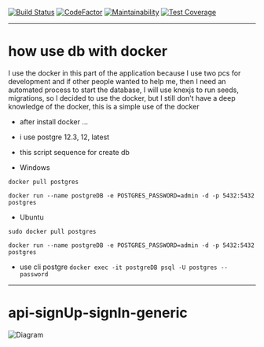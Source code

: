 [![Build Status](https://travis-ci.com/idylicaro/api-signUp-signIn-generic.svg?branch=master)](https://travis-ci.com/idylicaro/api-signUp-signIn-generic)
[![CodeFactor](https://www.codefactor.io/repository/github/idylicaro/api-signup-signin-generic/badge)](https://www.codefactor.io/repository/github/idylicaro/api-signup-signin-generic)
[![Maintainability](https://api.codeclimate.com/v1/badges/f7007fd3e90ed4243ae3/maintainability)](https://codeclimate.com/github/idylicaro/api-signUp-signIn-generic/maintainability)
[![Test Coverage](https://api.codeclimate.com/v1/badges/f7007fd3e90ed4243ae3/test_coverage)](https://codeclimate.com/github/idylicaro/api-signUp-signIn-generic/test_coverage)

---
# how use db with docker
I use the docker in this part of the application because I use two pcs for development and if other people wanted to help me, then I need an automated process to start the database, I will use knexjs to run seeds, migrations, so I decided to use the docker, but I still don't have a deep knowledge of the docker, this is a simple use of the docker 

- after install docker ...

- i use postgre 12.3, 12, latest

- this script sequence for create db

- Windows

``` docker pull postgres ```

``` docker run --name postgreDB -e POSTGRES_PASSWORD=admin -d -p 5432:5432 postgres ```

- Ubuntu

``` sudo docker pull postgres ```

``` docker run --name postgreDB -e POSTGRES_PASSWORD=admin -d -p 5432:5432 postgres ```

- use cli postgre
   ``` docker exec -it postgreDB psql -U postgres --password ```
   
---

# api-signUp-signIn-generic
![Diagram](https://github.com/idylicaro/api-condominium/blob/master/Docs/Diagrams/SignUpDiagram.png)
